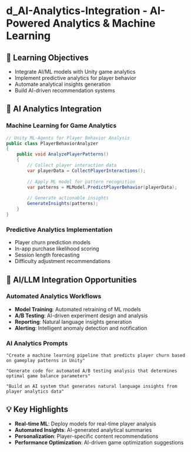 # d_AI-Analytics-Integration - AI-Powered Analytics & Machine Learning

## 🎯 Learning Objectives
- Integrate AI/ML models with Unity game analytics
- Implement predictive analytics for player behavior
- Automate analytical insights generation
- Build AI-driven recommendation systems

## 🔧 AI Analytics Integration

### Machine Learning for Game Analytics
```csharp
// Unity ML-Agents for Player Behavior Analysis
public class PlayerBehaviorAnalyzer
{
    public void AnalyzePlayerPatterns()
    {
        // Collect player interaction data
        var playerData = CollectPlayerInteractions();
        
        // Apply ML model for pattern recognition
        var patterns = MLModel.PredictPlayerBehavior(playerData);
        
        // Generate actionable insights
        GenerateInsights(patterns);
    }
}
```

### Predictive Analytics Implementation
- Player churn prediction models
- In-app purchase likelihood scoring
- Session length forecasting
- Difficulty adjustment recommendations

## 🚀 AI/LLM Integration Opportunities

### Automated Analytics Workflows
- **Model Training**: Automated retraining of ML models
- **A/B Testing**: AI-driven experiment design and analysis
- **Reporting**: Natural language insights generation
- **Alerting**: Intelligent anomaly detection and notification

### AI Analytics Prompts
```
"Create a machine learning pipeline that predicts player churn based on gameplay patterns in Unity"

"Generate code for automated A/B testing analysis that determines optimal game balance parameters"

"Build an AI system that generates natural language insights from player analytics data"
```

## 💡 Key Highlights
- **Real-time ML**: Deploy models for real-time player analysis
- **Automated Insights**: AI-generated analytical summaries
- **Personalization**: Player-specific content recommendations
- **Performance Optimization**: AI-driven game optimization suggestions
